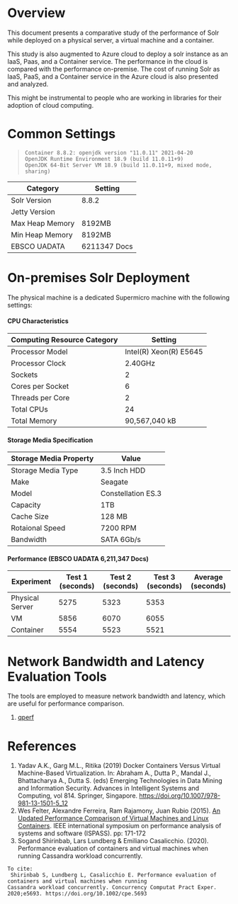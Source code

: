 # Overview

This document presents a comparative study of the performance of Solr while deployed on 
a physical server, a virtual machine and a container. 

This study is also augmented to Azure cloud to deploy a solr instance as an IaaS, Paas, and
a Container service. The performance in the cloud is compared with the performance on-premise.
The cost of running Solr as IaaS, PaaS, and a Container service in the Azure cloud is also 
presented and analyzed.

This might be instrumental to people who are working in libraries for their adoption of 
cloud computing. 

# Common Settings

>```
>Container 8.8.2: openjdk version "11.0.11" 2021-04-20
>OpenJDK Runtime Environment 18.9 (build 11.0.11+9)
>OpenJDK 64-Bit Server VM 18.9 (build 11.0.11+9, mixed mode, sharing)
>```

| Category | Setting |
| --- | --- |
| Solr Version | 8.8.2 |
| Jetty Version | |
| Max Heap Memory | 8192MB |
| Min Heap Memory | 8192MB |
| EBSCO UADATA    | 6211347 Docs|

 
# On-premises Solr Deployment

The physical machine is a dedicated Supermicro machine with the following settings:

#### CPU Characteristics

| Computing Resource Category | Setting |            
|---|---|
| Processor Model | Intel(R) Xeon(R) E5645 |        
| Processor Clock   | 2.40GHz |                     
| Sockets           | 2 |                           
| Cores per Socket  | 6 |                            
| Threads per Core  | 2 |                          
| Total CPUs        | 24 |                          
| Total Memory      | 90,567,040 kB |              


#### Storage Media Specification

  | Storage Media Property | Value |
  | --- | --- |
  | Storage Media Type |  3.5 Inch HDD |
  | Make | Seagate |
  | Model |  Constellation ES.3 |
  | Capacity | 1TB |
  | Cache Size | 128 MB |
  | Rotaional Speed | 7200 RPM |
  | Bandwidth | SATA 6Gb/s | 
  
#### Performance (EBSCO UADATA 6,211,347 Docs)

| Experiment  | Test 1 (seconds)  | Test 2 (seconds) | Test 3 (seconds)| Average (seconds) |
|---|---|---|---|---|
|Physical Server |5275|5323 |5353 |
|VM |5856 | 6070 |6055 |
|Container|5554 |5523 | 5521 |

# Network Bandwidth and Latency Evaluation Tools

The tools are employed to measure network bandwidth and latency, which are useful for
performance comparison.

1. [qperf](https://access.redhat.com/solutions/21226811)

# References

1. Yadav A.K., Garg M.L., Ritika (2019) Docker Containers Versus Virtual Machine-Based Virtualization. In: Abraham A., Dutta P., Mandal J., Bhattacharya A., Dutta S. (eds) Emerging Technologies in Data Mining and Information Security. Advances in Intelligent Systems and Computing, vol 814. Springer, Singapore. https://doi.org/10.1007/978-981-13-1501-5_12
2. Wes Felter, Alexandre Ferreira, Ram Rajamony, Juan Rubio (2015). [An Updated Performance Comparison of Virtual Machines and Linux Containers](https://ieeexplore-ieee-org.login.ezproxy.library.ualberta.ca/stamp/stamp.jsp?tp=&arnumber=7095802). IEEE international symposium on performance analysis of systems and software (ISPASS). pp: 171-172
3. Sogand Shirinbab, Lars Lundberg & Emiliano Casalicchio. (2020). Performance evaluation of containers and virtual machines when running Cassandra workload concurrently.
```
To cite:
 Shirinbab S, Lundberg L, Casalicchio E. Performance evaluation of containers and virtual machines when running
Cassandra workload concurrently. Concurrency Computat Pract Exper. 2020;e5693. https://doi.org/10.1002/cpe.5693

```
